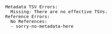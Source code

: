 <pre>
Metadata TSV Errors:
  Missing: There are no effective TSVs.
Reference Errors:
  No References:
  - sorry-no-metadata-here
</pre>
